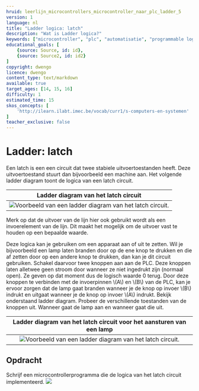 ```yaml
---
hruid: leerlijn_microcontrollers_microcontroller_naar_plc_ladder_5
version: 1
language: nl
title: "Ladder logica: latch"
description: "Wat is Ladder logica?"
keywords: ["microcontroller", "plc", "automatisatie", "programmable logic controller", "µC", "ladder"]
educational_goals: [
    {source: Source, id: id}, 
    {source: Source2, id: id2}
]
copyright: dwengo
licence: dwengo
content_type: text/markdown
available: true
target_ages: [14, 15, 16]
difficulty: 1
estimated_time: 15
skos_concepts: [
    'http://ilearn.ilabt.imec.be/vocab/curr1/s-computers-en-systemen'
]
teacher_exclusive: false
---
```


# Ladder: latch 

Een latch is een een circuit dat twee stabiele uitvoertoestanden heeft. Deze uitvoertoestand stuurt dan bijvoorbeeld een machine aan. Het volgende ladder diagram toont de logica van een latch circuit.

| Ladder diagram van het latch circuit |
|:---:|
| ![Voorbeeld van een ladder diagram van het latch circuit.](images/latch.svg "Voorbeeld van een ladder diagram van het latch circuit.") | 


Merk op dat de uitvoer van de lijn hier ook gebruikt wordt als een invoerelement van de lijn. Dit maakt het mogelijk om de uitvoer vast te houden op een bepaalde waarde. 

Deze logica kan je gebruiken om een apparaat aan of uit te zetten. Wil je bijvoorbeeld een lamp laten branden door op de ene knop te drukken en die af zetten door op een andere knop te drukken, dan kan je dit circuit gebruiken. Schakel daarvoor twee knoppen aan aan de PLC. Deze knoppen laten alletwee geen stroom door wanneer ze niet ingedrukt zijn (normaal open). Ze geven op dat moment dus de logisch waarde 0 terug. Door deze knoppen te verbinden met de invoerpinnen \\(A\\) en \\(B\\) van de PLC, kan je ervoor zorgen dat de lamp gaat branden wanneer je de knop op invoer \\(B\\) indrukt en uitgaat wanneer je de knop op invoer \\(A\\) indrukt. Bekijk onderstaand ladder diagram. Probeer de verschillende toestanden van de knoppen uit. Wanneer gaat de lamp aan en wanneer gaat die uit.

| Ladder diagram van het latch circuit voor het aansturen van een lamp |
|:---:|
| ![Voorbeeld van een ladder diagram van het latch circuit.](images/latch_lamp.svg "Voorbeeld van een ladder diagram van het latch circuit.") | 

<div class="dwengo-content assignment">
    <h2 class="title">Opdracht</h2>
    <div class="content">
        Schrijf een microcontrollerprogramma die de logica van het latch circuit implementeerd.
        <img src="images/latch_lamp.svg">
    </div>
</div>